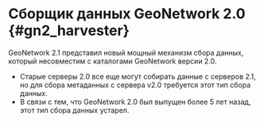 # Сборщик данных GeoNetwork 2.0 {#gn2_harvester}

GeoNetwork 2.1 представил новый мощный механизм сбора данных, который несовместим с каталогами GeoNetwork версии 2.0. 

-    Старые серверы 2.0 все еще могут собирать данные с серверов 2.1, но для сбора метаданных с сервера v2.0 требуется этот тип сбора данных.
-    В связи с тем, что GeoNetwork 2.0 был выпущен более 5 лет назад, этот тип сбора данных устарел.